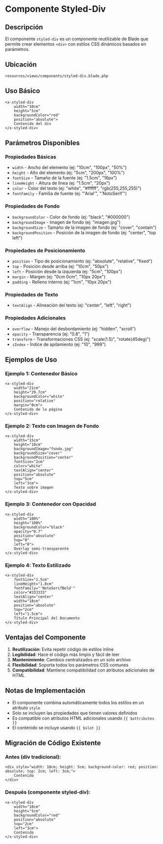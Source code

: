 # Componente Styled-Div

## Descripción
El componente `styled-div` es un componente reutilizable de Blade que permite crear elementos `<div>` con estilos CSS dinámicos basados en parámetros.

## Ubicación
`resources/views/components/styled-div.blade.php`

## Uso Básico

```blade
<x-styled-div 
    width="10cm" 
    height="5cm" 
    backgroundColor="red" 
    position="absolute">
    Contenido del div
</x-styled-div>
```

## Parámetros Disponibles

### Propiedades Básicas
- `width` - Ancho del elemento (ej: "10cm", "100px", "50%")
- `height` - Alto del elemento (ej: "5cm", "200px", "100%")
- `fontSize` - Tamaño de la fuente (ej: "1.5cm", "16px")
- `lineHeight` - Altura de línea (ej: "1.5cm", "20px")
- `color` - Color del texto (ej: "white", "#ffffff", "rgb(255,255,255)")
- `fontFamily` - Familia de fuente (ej: "'Arial'", "'NotoSerif'")

### Propiedades de Fondo
- `backgroundColor` - Color de fondo (ej: "black", "#000000")
- `backgroundImage` - Imagen de fondo (ej: "imagen.jpg")
- `backgroundSize` - Tamaño de la imagen de fondo (ej: "cover", "contain")
- `backgroundPosition` - Posición de la imagen de fondo (ej: "center", "top left")

### Propiedades de Posicionamiento
- `position` - Tipo de posicionamiento (ej: "absolute", "relative", "fixed")
- `top` - Posición desde arriba (ej: "10cm", "50px")
- `left` - Posición desde la izquierda (ej: "5cm", "100px")
- `margin` - Margen (ej: "0cm 0cm", "10px 20px")
- `padding` - Relleno interno (ej: "1cm", "10px 20px")

### Propiedades de Texto
- `textAlign` - Alineación del texto (ej: "center", "left", "right")

### Propiedades Adicionales
- `overflow` - Manejo del desbordamiento (ej: "hidden", "scroll")
- `opacity` - Transparencia (ej: "0.8", "1")
- `transform` - Transformaciones CSS (ej: "scale(1.5)", "rotate(45deg)")
- `zIndex` - Índice de apilamiento (ej: "10", "999")

## Ejemplos de Uso

### Ejemplo 1: Contenedor Básico
```blade
<x-styled-div 
    width="21cm" 
    height="29.7cm" 
    backgroundColor="white" 
    position="relative" 
    margin="0cm">
    Contenido de la página
</x-styled-div>
```

### Ejemplo 2: Texto con Imagen de Fondo
```blade
<x-styled-div 
    width="15cm" 
    height="10cm" 
    backgroundImage="fondo.jpg" 
    backgroundSize="cover" 
    backgroundPosition="center" 
    fontSize="2cm" 
    color="white" 
    textAlign="center" 
    position="absolute" 
    top="5cm" 
    left="3cm">
    Texto sobre imagen
</x-styled-div>
```

### Ejemplo 3: Contenedor con Opacidad
```blade
<x-styled-div 
    width="100%" 
    height="100%" 
    backgroundColor="black" 
    opacity="0.7" 
    position="absolute" 
    top="0" 
    left="0">
    Overlay semi-transparente
</x-styled-div>
```

### Ejemplo 4: Texto Estilizado
```blade
<x-styled-div 
    fontSize="1.5cm" 
    lineHeight="1.8cm" 
    fontFamily="'NotoSerifBold'" 
    color="#333333" 
    textAlign="center" 
    width="18cm" 
    position="absolute" 
    top="2cm" 
    left="1.5cm">
    Título Principal del Documento
</x-styled-div>
```

## Ventajas del Componente

1. **Reutilización**: Evita repetir código de estilos inline
2. **Legibilidad**: Hace el código más limpio y fácil de leer
3. **Mantenimiento**: Cambios centralizados en un solo archivo
4. **Flexibilidad**: Soporta todos los parámetros CSS comunes
5. **Compatibilidad**: Mantiene compatibilidad con atributos adicionales de HTML

## Notas de Implementación

- El componente combina automáticamente todos los estilos en un atributo `style`
- Solo se incluyen las propiedades que tienen valores definidos
- Es compatible con atributos HTML adicionales usando `{{ $attributes }}`
- El contenido se incluye usando `{{ $slot }}`

## Migración de Código Existente

### Antes (div tradicional):
```blade
<div style="width: 10cm; height: 5cm; background-color: red; position: absolute; top: 2cm; left: 3cm;">
    Contenido
</div>
```

### Después (componente styled-div):
```blade
<x-styled-div 
    width="10cm" 
    height="5cm" 
    backgroundColor="red" 
    position="absolute" 
    top="2cm" 
    left="3cm">
    Contenido
</x-styled-div>
```
